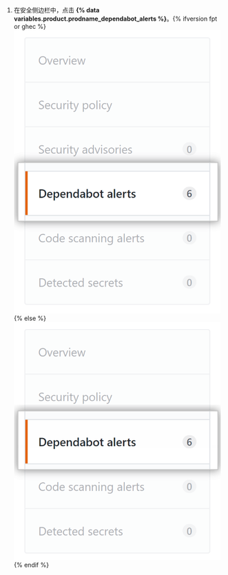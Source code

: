 1. 在安全侧边栏中，点击 **{% data variables.product.prodname_dependabot_alerts %}**。{% ifversion fpt or ghec %} ![{% data variables.product.prodname_dependabot_alerts %} tab](/assets/images/help/repository/dependabot-alerts-tab.png){% else %}![{% data variables.product.prodname_dependabot_alerts %} tab](/assets/images/enterprise/repository/dependabot-alerts-tab.png){% endif %}
